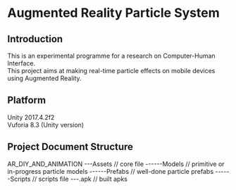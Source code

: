 # Augmented Reality Particle System
## Introduction
This is an experimental programme for a research on Computer-Human Interface.  
This project aims at making real-time particle effects on mobile devices using Augmented Reality.  
## Platform
Unity 2017.4.2f2  
Vuforia 8.3 (Unity version)
## Project Document Structure
AR_DIY_AND_ANIMATION
---Assets                       // core file
------Models                    // primitive or in-progress particle models
------Prefabs                   // well-done particle prefabs
------Scripts                   // scripts file
---.apk                         // built apks                                  

